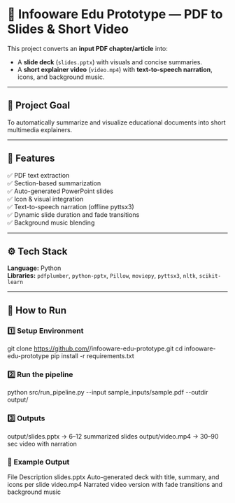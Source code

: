 # 🧠 Infooware Edu Prototype — PDF to Slides & Short Video

This project converts an **input PDF chapter/article** into:
- A **slide deck** (`slides.pptx`) with visuals and concise summaries.
- A **short explainer video** (`video.mp4`) with **text-to-speech narration**, icons, and background music.

---

## 🎯 Project Goal
To automatically summarize and visualize educational documents into short multimedia explainers.

---

## 🧩 Features
✅ PDF text extraction  
✅ Section-based summarization  
✅ Auto-generated PowerPoint slides  
✅ Icon & visual integration  
✅ Text-to-speech narration (offline pyttsx3)  
✅ Dynamic slide duration and fade transitions  
✅ Background music blending  

---

## ⚙️ Tech Stack
**Language:** Python  
**Libraries:** `pdfplumber`, `python-pptx`, `Pillow`, `moviepy`, `pyttsx3`, `nltk`, `scikit-learn`

---

## 🚀 How to Run

### 1️⃣ Setup Environment

git clone https://github.com/<your-username>/infooware-edu-prototype.git
cd infooware-edu-prototype
pip install -r requirements.txt

### 2️⃣ Run the pipeline
python src/run_pipeline.py --input sample_inputs/sample.pdf --outdir output/

### 3️⃣ Outputs
output/slides.pptx   → 6–12 summarized slides
output/video.mp4     → 30–90 sec video with narration

### 🧠 Example Output
File	            Description
slides.pptx	      Auto-generated deck with title, summary, and icons per slide
video.mp4	        Narrated video version with fade transitions and background music
